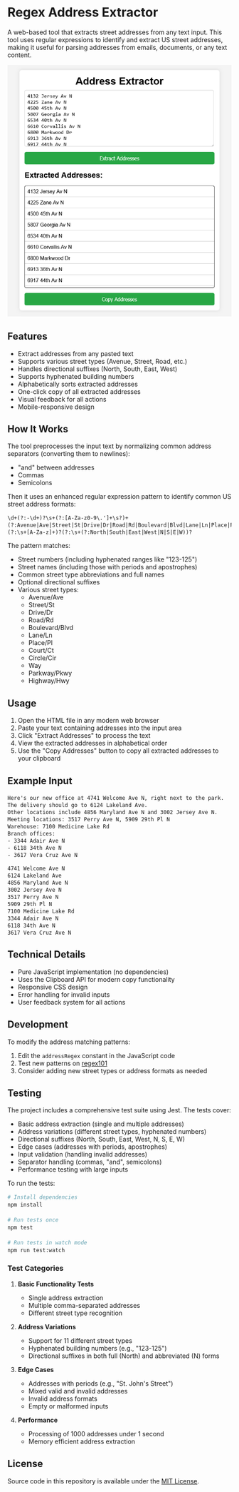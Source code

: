 # Regex Address Extractor

A web-based tool that extracts street addresses from any text input. This tool uses regular expressions to identify and extract US street addresses, making it useful for parsing addresses from emails, documents, or any text content.

![screenshot](/screenshot.png)

## Features

- Extract addresses from any pasted text
- Supports various street types (Avenue, Street, Road, etc.)
- Handles directional suffixes (North, South, East, West)
- Supports hyphenated building numbers
- Alphabetically sorts extracted addresses
- One-click copy of all extracted addresses
- Visual feedback for all actions
- Mobile-responsive design

## How It Works

The tool preprocesses the input text by normalizing common address separators (converting them to newlines):
- "and" between addresses
- Commas
- Semicolons

Then it uses an enhanced regular expression pattern to identify common US street address formats:

```regex
\d+(?:-\d+)?\s+(?:[A-Za-z0-9\.']+\s?)+(?:Avenue|Ave|Street|St|Drive|Dr|Road|Rd|Boulevard|Blvd|Lane|Ln|Place|Pl|Court|Ct|Circle|Cir|Way|Parkway|Pkwy|Highway|Hwy)(?:\s+[A-Za-z]+)?(?:\s+(?:North|South|East|West|N|S|E|W))?
```

The pattern matches:

- Street numbers (including hyphenated ranges like "123-125")
- Street names (including those with periods and apostrophes)
- Common street type abbreviations and full names
- Optional directional suffixes
- Various street types:
  - Avenue/Ave
  - Street/St
  - Drive/Dr
  - Road/Rd
  - Boulevard/Blvd
  - Lane/Ln
  - Place/Pl
  - Court/Ct
  - Circle/Cir
  - Way
  - Parkway/Pkwy
  - Highway/Hwy

## Usage

1. Open the HTML file in any modern web browser
2. Paste your text containing addresses into the input area
3. Click "Extract Addresses" to process the text
4. View the extracted addresses in alphabetical order
5. Use the "Copy Addresses" button to copy all extracted addresses to your clipboard

## Example Input

```plaintext
Here's our new office at 4741 Welcome Ave N, right next to the park.
The delivery should go to 6124 Lakeland Ave.
Other locations include 4856 Maryland Ave N and 3002 Jersey Ave N.
Meeting locations: 3517 Perry Ave N, 5909 29th Pl N
Warehouse: 7100 Medicine Lake Rd
Branch offices: 
- 3344 Adair Ave N
- 6118 34th Ave N
- 3617 Vera Cruz Ave N
```

```plaintext
4741 Welcome Ave N
6124 Lakeland Ave
4856 Maryland Ave N
3002 Jersey Ave N
3517 Perry Ave N
5909 29th Pl N
7100 Medicine Lake Rd
3344 Adair Ave N
6118 34th Ave N
3617 Vera Cruz Ave N
```

## Technical Details

- Pure JavaScript implementation (no dependencies)
- Uses the Clipboard API for modern copy functionality
- Responsive CSS design
- Error handling for invalid inputs
- User feedback system for all actions

## Development

To modify the address matching patterns:

1. Edit the `addressRegex` constant in the JavaScript code
2. Test new patterns on [regex101](https://regex101.com/)
3. Consider adding new street types or address formats as needed

## Testing

The project includes a comprehensive test suite using Jest. The tests cover:

- Basic address extraction (single and multiple addresses)
- Address variations (different street types, hyphenated numbers)
- Directional suffixes (North, South, East, West, N, S, E, W)
- Edge cases (addresses with periods, apostrophes)
- Input validation (handling invalid addresses)
- Separator handling (commas, "and", semicolons)
- Performance testing with large inputs

To run the tests:

```bash
# Install dependencies
npm install

# Run tests once
npm test

# Run tests in watch mode
npm run test:watch
```

### Test Categories

1. **Basic Functionality Tests**
   - Single address extraction
   - Multiple comma-separated addresses
   - Different street type recognition

2. **Address Variations**
   - Support for 11 different street types
   - Hyphenated building numbers (e.g., "123-125")
   - Directional suffixes in both full (North) and abbreviated (N) forms

3. **Edge Cases**
   - Addresses with periods (e.g., "St. John's Street")
   - Mixed valid and invalid addresses
   - Invalid address formats
   - Empty or malformed inputs

4. **Performance**
   - Processing of 1000 addresses under 1 second
   - Memory efficient address extraction

## License

Source code in this repository is available under the [MIT License](./LICENSE).
